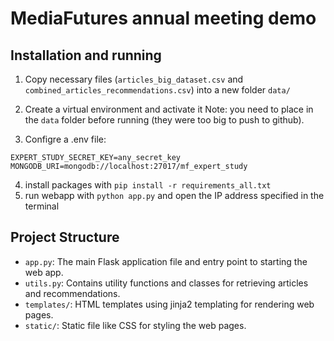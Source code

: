 # MediaFutures annual meeting demo

## Installation and running
1. Copy necessary files (`articles_big_dataset.csv` and `combined_articles_recommendations.csv`) into a new folder `data/`
2. Create a virtual environment and activate it
Note: you need to place  in the `data` folder before running (they were too big to push to github).

3. Configre a .env file:
```
EXPERT_STUDY_SECRET_KEY=any_secret_key
MONGODB_URI=mongodb://localhost:27017/mf_expert_study
```
4. install packages with `pip install -r requirements_all.txt`
5. run webapp with `python app.py` and open the IP address specified in the terminal

## Project Structure

- `app.py`: The main Flask application file and entry point to starting the web app.
- `utils.py`: Contains utility functions and classes for retrieving articles and recommendations.
- `templates/`: HTML templates using jinja2 templating for rendering web pages.
- `static/`: Static file like CSS for styling the web pages.